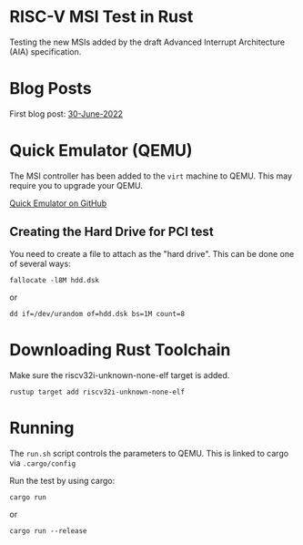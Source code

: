 # RISC-V MSI Test in Rust

Testing the new MSIs added by the draft Advanced Interrupt Architecture (AIA) specification.

# Blog Posts

First blog post: [30-June-2022](https://blog.stephenmarz.com/2022/06/30/riscv-imsic/)

# Quick Emulator (QEMU)

The MSI controller has been added to the `virt` machine to QEMU. This may require you to upgrade your QEMU.

[Quick Emulator on GitHub](https://github.com/qemu)

## Creating the Hard Drive for PCI test

You need to create a file to attach as the "hard drive". This can be done one of several ways:

`fallocate -l8M hdd.dsk`

or

`dd if=/dev/urandom of=hdd.dsk bs=1M count=8`

# Downloading Rust Toolchain

Make sure the riscv32i-unknown-none-elf target is added.

`rustup target add riscv32i-unknown-none-elf`

# Running

The `run.sh` script controls the parameters to QEMU. This is linked to cargo via `.cargo/config`

Run the test by using cargo:

`cargo run`

or 

`cargo run --release`



